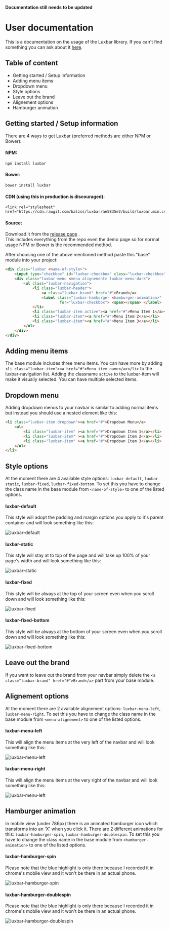 **Documentation still needs to be updated**

# User documentation
This is a documentation on the usage of the Luxbar library. If you can't find something you can ask about it [here](https://github.com/balzss/luxbar/issues).

## Table of content
- Getting started / Setup information
- Adding menu items
- Dropdown menu
- Style options
- Leave out the brand
- Alignement options
- Hamburger animation

## Getting started / Setup information
There are 4 ways to get Luxbar (preferred methods are either NPM or Bower):

#### NPM:
```
npm install luxbar
```
#### Bower:
```
bower install luxbar
```
#### CDN (using this in production is discouraged):
```
<link rel="stylesheet" href="https://cdn.rawgit.com/balzss/luxbar/ae5835e2/build/luxbar.min.css">
```
#### Source:
Download it from the [release page](https://github.com/balzss/luxbar/releases) .  
This includes everything from the repo even the demo page so for normal usage NPM or Bower is the recommended method.

After choosing one of the above mentioned method paste this "base" module into your project:
```html
<div class="luxbar <name-of-style>">
    <input type="checkbox" id="luxbar-checkbox" class="luxbar-checkbox">
    <div class="luxbar-menu <menu-alignement> luxbar-menu-dark">
        <ul class="luxbar-navigation">
            <li class="luxbar-header">
                <a class="luxbar-brand" href="#">Brand</a>
                <label class="luxbar-hamburger <hamburger-animation>"
                        for="luxbar-checkbox"> <span></span> </label>
            </li>
            <li class="luxbar-item active"><a href="#">Menu Item 1</a></li>
            <li class="luxbar-item"><a href="#">Menu Item 2</a></li>
            <li class="luxbar-item"><a href="#">Menu Item 3</a></li>
        </ul>
    </div>
</div>
```

## Adding menu items
The base module includes three menu items. You can have more by adding `<li class="luxbar-item"><a href="#">Menu item name</a></li>` to the luxbar-navigation list. Adding the classname `active` to the luxbar-item will make it visually selected. You can have multiple selected items.

## Dropdown menu
Adding dropdown menus to your navbar is similar to adding normal items but instead you should use a nested element like this:
```html
<li class="luxbar-item dropdown"><a href="#">Dropdown Menu</a>
    <ul>
        <li class="luxbar-item" ><a href="#">Dropdown Item 1</a></li>
        <li class="luxbar-item" ><a href="#">Dropdown Item 2</a></li>
        <li class="luxbar-item" ><a href="#">Dropdown Item 3</a></li>
    </ul>
</li>
```

## Style options
At the moment there are 4 available style options: `luxbar-default`, `luxbar-static`, `luxbar-fixed`, `luxbar-fixed-bottom`. To set this you have to change the class name in the base module from `<name-of-style>` to one of the listed options.

#### luxbar-default
This style will adopt the padding and margin options you apply to it's parent container and will look something like this:

![luxbar-default](http://i.imgur.com/y7N0sHt.png)

#### luxbar-static
This style will stay at to top of the page and will take up 100% of your page's width and will look something like this:

![luxbar-static](http://i.imgur.com/XrPVZZZ.png)

#### luxbar-fixed
This style will be always at the top of your screen even when you scroll down and will look something like this:

![luxbar-fixed](http://i.imgur.com/h6DBQsI.png)

#### luxbar-fixed-bottom
This style will be always at the bottom of your screen even when you scroll down and will look something like this:

![luxbar-fixed-bottom](http://i.imgur.com/WBmoRS1.png)

## Leave out the brand
If you want to leave out the brand from your navbar simply delete the `<a class="luxbar-brand" href="#">Brand</a>` part from your base module.

## Alignement options
At the moment there are 2 available alignement options: `luxbar-menu-left`, `luxbar-menu-right`. To set this you have to change the class name in the base module from `<menu-alignement>` to one of the listed options.

#### luxbar-menu-left
This will align the menu items at the very left of the navbar and will look something like this:

![luxbar-menu-left](http://i.imgur.com/UXjXsL0.png)

#### luxbar-menu-right
This will align the menu items at the very right of the navbar and will look something like this:

![luxbar-menu-left](http://i.imgur.com/XrPVZZZ.png)

## Hamburger animation
In mobile view (under 786px) there is an animated hamburger icon which transforms into an 'X' when you click it. There are 2 different animations for this: `luxbar-hamburger-spin`, `luxbar-hamburger-doublespin`. To set this you have to change the class name in the base module from `<hamburger-animation>` to one of the listed options.

#### luxbar-hamburger-spin
Please note that the blue highlight is only there because I recorded it in chrome's mobile view and it won't be there in an actual phone.

![luxbar-hamburger-spin](http://i.imgur.com/jjjowwe.gif)

#### luxbar-hamburger-doublespin
Please note that the blue highlight is only there because I recorded it in chrome's mobile view and it won't be there in an actual phone.

![luxbar-hamburger-doublespin](http://i.imgur.com/4VjRVhf.gif)
